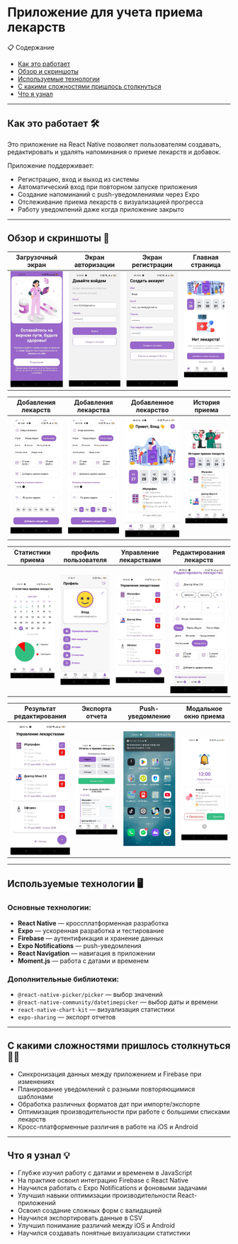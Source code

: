 # Приложение для учета приема лекарств

📋 Содержание
- [Как это работает](#как-это-работает)
- [Обзор и скриншоты](#обзор-и-скриншоты)
- [Используемые технологии](#используемые-технологии)
- [С какими сложностями пришлось столкнуться](#с-какими-сложностями-пришлось-столкнуться)
- [Что я узнал](#что-я-узнал)

---

## Как это работает 🛠️

Это приложение на React Native позволяет пользователям создавать, редактировать и удалять напоминания о приеме лекарств и добавок.

Приложение поддерживает:
- Регистрацию, вход и выход из системы
- Автоматический вход при повторном запуске приложения
- Создание напоминаний с push-уведомлениями через Expo
- Отслеживание приема лекарств с визуализацией прогресса
- Работу уведомлений даже когда приложение закрыто

---

## Обзор и скриншоты 📸

| Загрузочный экран| Экран авторизации | Экран регистрации | Главная страница|
|:-------------------------:|:-------------------------:|:-------------------------:|:-------------------------:|
|<img src="./assets/screenshots/Loading_screen.jpg" width="200" />|<img src="./assets/screenshots/login.jpg" width="200" />|<img src="./assets/screenshots/registration.jpg" width="200" />|<img src="./assets/screenshots/no_medications.jpg" width="200" />|

| Добавления лекарств | Добавления лекарства | Добавленное лекарство | История приема|
|:-------------------------:|:-------------------------:|:-------------------------:|:-------------------------:|
|<img src="./assets/screenshots/add_medications_1.jpg" width="200" />|<img src="./assets/screenshots/add_medications_2.jpg" width="200" />|<img src="./assets/screenshots/Added_medicine.jpg" width="200" />|<img src="./assets/screenshots/drug_history.jpg" width="200" />|

| Статистики приема | профиль пользователя | Управление лекарствами | Редактирования лекарств|
|:-------------------------:|:-------------------------:|:-------------------------:|:-------------------------:|
|<img src="./assets/screenshots/medicine_statistics.jpg" width="200" />|<img src="./assets/screenshots/profile.jpg" width="200" />|<img src="./assets/screenshots/medication_management.jpg" width="200" />|<img src="./assets/screenshots/editing_medications.jpg" width="200" />|

| Результат редактирования| Экспорта отчета | Push-уведомление | Модальное окно приема|
|:-------------------------:|:-------------------------:|:-------------------------:|:-------------------------:|
|<img src="./assets/screenshots/result_after_editing.jpg" width="200" />|<img src="./assets/screenshots/export_report.jpg" width="200" />|<img src="./assets/screenshots/push_notification.jpg" width="200" />|<img src="./assets/screenshots/modal_action.jpg" width="200" />|

---

## Используемые технологии 🖥️

### Основные технологии:
- **React Native** — кроссплатформенная разработка
- **Expo** — ускоренная разработка и тестирование
- **Firebase** — аутентификация и хранение данных
- **Expo Notifications** — push-уведомления
- **React Navigation** — навигация в приложении
- **Moment.js** — работа с датами и временем

### Дополнительные библиотеки:
- `@react-native-picker/picker` — выбор значений
- `@react-native-community/datetimepicker` — выбор даты и времени
- `react-native-chart-kit` — визуализация статистики
- `expo-sharing` — экспорт отчетов

---

## С какими сложностями пришлось столкнуться 💪🏻

- Синхронизация данных между приложением и Firebase при изменениях
- Планирование уведомлений с разными повторяющимися шаблонами
- Обработка различных форматов дат при импорте/экспорте
- Оптимизация производительности при работе с большими списками лекарств
- Кросс-платформенные различия в работе на iOS и Android

---

## Что я узнал 💡

- Глубже изучил работу с датами и временем в JavaScript
- На практике освоил интеграцию Firebase с React Native
- Научился работать с Expo Notifications и фоновыми задачами
- Улучшил навыки оптимизации производительности React-приложений
- Освоил создание сложных форм с валидацией
- Научился экспортировать данные в CSV
- Улучшил понимание различий между iOS и Android
- Научился создавать понятные визуализации статистики
